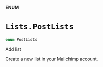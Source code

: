 **ENUM**

# `Lists.PostLists`

```swift
enum PostLists
```

Add list

Create a new list in your Mailchimp account.
